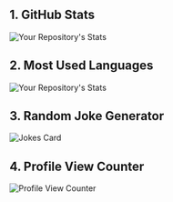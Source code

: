 ## 1. GitHub Stats

![Your Repository's Stats](https://github-readme-stats.vercel.app/api?username=masterminh219&show_icons=true)

## 2. Most Used Languages

![Your Repository's Stats](https://github-readme-stats.vercel.app/api/top-langs/?username=masterminh219&theme=blue-green)


## 3. Random Joke Generator

![Jokes Card](https://readme-jokes.vercel.app/api)

## 4. Profile View Counter

![Profile View Counter](https://komarev.com/ghpvc/?username=masterminh219)


